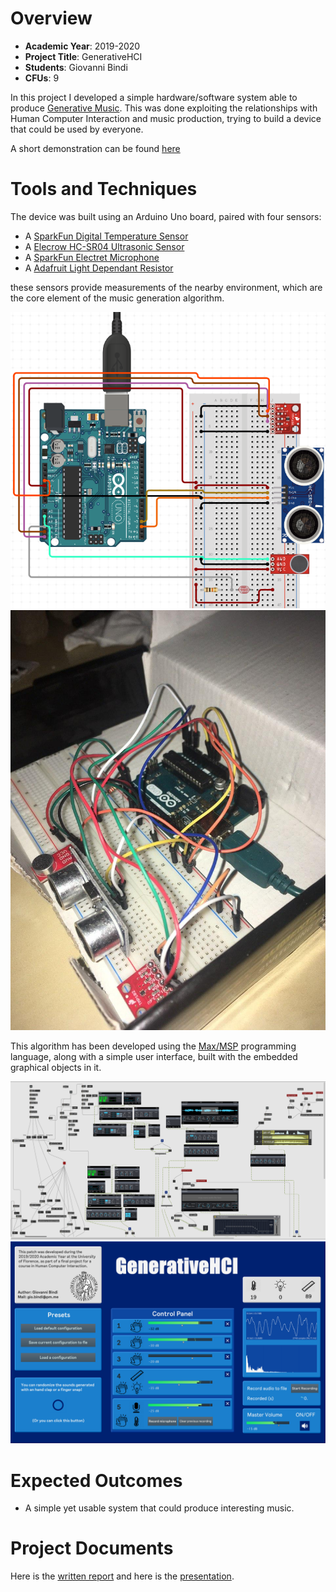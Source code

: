 
# Overview

- **Academic Year**: 2019-2020
- **Project Title**: GenerativeHCI
- **Students**: Giovanni Bindi 
- **CFUs**: 9

In this project I developed a simple hardware/software system able to produce [Generative Music](https://en.wikipedia.org/wiki/Generative_music). This was done exploiting the relationships with Human Computer Interaction and music production, trying to build a device that could be used by everyone. 

A short demonstration can be found [here](https://youtu.be/dkhU408JD18 )  

# Tools and Techniques

The device was built using an Arduino Uno board, paired with four sensors:

* A [SparkFun Digital Temperature Sensor](https://www.sparkfun.com/products/13314)
* A [Elecrow HC-SR04 Ultrasonic Sensor](https://www.elecrow.com/hcsr04-ultrasonic-ranging-sensor-p-316.html)
* A [SparkFun Electret Microphone](https://www.sparkfun.com/products/12758)
* A [Adafruit Light Dependant Resistor](https://www.adafruit.com/product/161)

these sensors provide measurements of the nearby environment, which are the core element of the music generation algorithm. 

![](img/circuit.png)
![](img/device.jpg)

This algorithm has been developed using the [Max/MSP](https://cycling74.com/products/max) programming language, along with a simple user interface, built with the embedded graphical objects in it.

![](img/patch.png)
![](img/ui.png)

# Expected Outcomes

- A simple yet usable system that could produce interesting music.

# Project Documents

Here is the [written report](HCI_report.pdf) and here is the [presentation](HCI_presentation.pdf).

